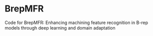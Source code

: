 # BrepMFR
Code for BrepMFR: Enhancing machining feature recognition in B-rep models through deep learning and domain adaptation
